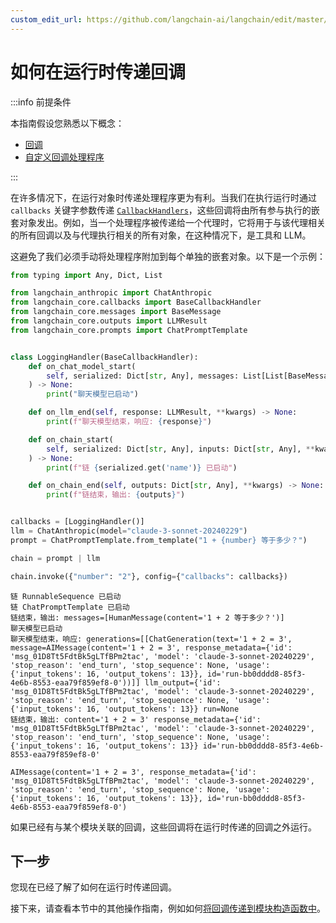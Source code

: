 ```yaml
---
custom_edit_url: https://github.com/langchain-ai/langchain/edit/master/docs/docs/how_to/callbacks_runtime.ipynb
---
```


# 如何在运行时传递回调

:::info 前提条件

本指南假设您熟悉以下概念：

- [回调](/docs/concepts/#callbacks)
- [自定义回调处理程序](/docs/how_to/custom_callbacks)

:::

在许多情况下，在运行对象时传递处理程序更为有利。当我们在执行运行时通过 `callbacks` 关键字参数传递 [`CallbackHandlers`](https://api.python.langchain.com/en/latest/callbacks/langchain_core.callbacks.base.BaseCallbackHandler.html#langchain-core-callbacks-base-basecallbackhandler)，这些回调将由所有参与执行的嵌套对象发出。例如，当一个处理程序被传递给一个代理时，它将用于与该代理相关的所有回调以及与代理执行相关的所有对象，在这种情况下，是工具和 LLM。

这避免了我们必须手动将处理程序附加到每个单独的嵌套对象。以下是一个示例：

```python
from typing import Any, Dict, List

from langchain_anthropic import ChatAnthropic
from langchain_core.callbacks import BaseCallbackHandler
from langchain_core.messages import BaseMessage
from langchain_core.outputs import LLMResult
from langchain_core.prompts import ChatPromptTemplate


class LoggingHandler(BaseCallbackHandler):
    def on_chat_model_start(
        self, serialized: Dict[str, Any], messages: List[List[BaseMessage]], **kwargs
    ) -> None:
        print("聊天模型已启动")

    def on_llm_end(self, response: LLMResult, **kwargs) -> None:
        print(f"聊天模型结束，响应: {response}")

    def on_chain_start(
        self, serialized: Dict[str, Any], inputs: Dict[str, Any], **kwargs
    ) -> None:
        print(f"链 {serialized.get('name')} 已启动")

    def on_chain_end(self, outputs: Dict[str, Any], **kwargs) -> None:
        print(f"链结束，输出: {outputs}")


callbacks = [LoggingHandler()]
llm = ChatAnthropic(model="claude-3-sonnet-20240229")
prompt = ChatPromptTemplate.from_template("1 + {number} 等于多少？")

chain = prompt | llm

chain.invoke({"number": "2"}, config={"callbacks": callbacks})
```
```output
链 RunnableSequence 已启动
链 ChatPromptTemplate 已启动
链结束，输出: messages=[HumanMessage(content='1 + 2 等于多少？')]
聊天模型已启动
聊天模型结束，响应: generations=[[ChatGeneration(text='1 + 2 = 3', message=AIMessage(content='1 + 2 = 3', response_metadata={'id': 'msg_01D8Tt5FdtBk5gLTfBPm2tac', 'model': 'claude-3-sonnet-20240229', 'stop_reason': 'end_turn', 'stop_sequence': None, 'usage': {'input_tokens': 16, 'output_tokens': 13}}, id='run-bb0dddd8-85f3-4e6b-8553-eaa79f859ef8-0'))]] llm_output={'id': 'msg_01D8Tt5FdtBk5gLTfBPm2tac', 'model': 'claude-3-sonnet-20240229', 'stop_reason': 'end_turn', 'stop_sequence': None, 'usage': {'input_tokens': 16, 'output_tokens': 13}} run=None
链结束，输出: content='1 + 2 = 3' response_metadata={'id': 'msg_01D8Tt5FdtBk5gLTfBPm2tac', 'model': 'claude-3-sonnet-20240229', 'stop_reason': 'end_turn', 'stop_sequence': None, 'usage': {'input_tokens': 16, 'output_tokens': 13}} id='run-bb0dddd8-85f3-4e6b-8553-eaa79f859ef8-0'
```


```output
AIMessage(content='1 + 2 = 3', response_metadata={'id': 'msg_01D8Tt5FdtBk5gLTfBPm2tac', 'model': 'claude-3-sonnet-20240229', 'stop_reason': 'end_turn', 'stop_sequence': None, 'usage': {'input_tokens': 16, 'output_tokens': 13}}, id='run-bb0dddd8-85f3-4e6b-8553-eaa79f859ef8-0')
```


如果已经有与某个模块关联的回调，这些回调将在运行时传递的回调之外运行。

## 下一步

您现在已经了解了如何在运行时传递回调。

接下来，请查看本节中的其他操作指南，例如如何[将回调传递到模块构造函数中](/docs/how_to/custom_callbacks)。